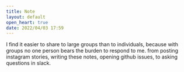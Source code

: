 ```yaml
---
title: Note
layout: default
open_heart: true
date: 2022/04/03 17:59
---
```


I find it easier to share to large groups than to individuals, because with groups no one person bears the burden to respond to me. from posting instagram stories, writing these notes, opening github issues, to asking questions in slack.

